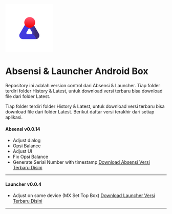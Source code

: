 
![Logo](https://github.com/ibnunaufal/stb-launcher/raw/master/Logo-new.png)


# Absensi & Launcher Android Box

Repository ini adalah version control dari Absensi & Launcher.
Tiap folder terdiri folder History & Latest, untuk download versi terbaru bisa download file dari folder Latest.

Tiap folder terdiri folder History & Latest, untuk download versi terbaru bisa download file dari folder Latest. Berikut daftar versi terakhir dari setiap aplikasi.


#### Absensi v0.0.14
- Adjust dialog
- Opsi Balance
- Adjust UI
- Fix Opsi Balance
- Generate Serial Number with timestamp
[Download Absensi Versi Terbaru Disini](https://raw.githubusercontent.com/ibnunaufal/stb-launcher/master/Absensi/Latest/app-debug.apk "Download Absensi Versi Terbaru Disini")
---
#### Launcher v0.0.4

- Adjust on some device (MX Set Top Box)
[Download Launcher Versi Terbaru Disini](https://raw.githubusercontent.com/ibnunaufal/stb-launcher/master/Launcher/Latest/app-release.apk "Download Launcher Versi Terbaru Disini")
---

